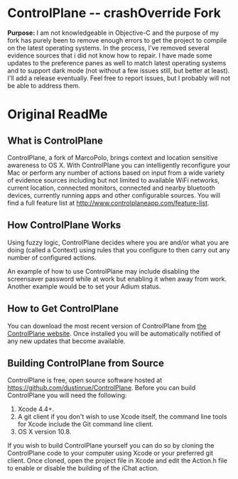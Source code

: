 ControlPlane -- crashOverride Fork
==================================

**Purpose:** I am not knowledgeable in Objective-C and the purpose of my fork has purely been to remove enough errors to get the project to compile on the latest operating systems. In the process, I've removed several evidence sources that i did not know how to repair. I have made some updates to the preference panes as well to match latest operating systems and to support dark mode (not without a few issues still, but better at least). I'll add a release eventually. Feel free to report issues, but I probably will not be able to address them.

Original ReadMe
===============

What is ControlPlane
--------------------

ControlPlane, a fork of MarcoPolo, brings context and location sensitive awareness to OS X.  With ControlPlane you can intelligently reconfigure your Mac or perform any number of actions based on input from a wide variety of evidence sources including but not limited to available WiFi networks, current location, connected monitors, connected and nearby bluetooth devices, currently running apps and other configurable sources.  You will find a full feature list at <http://www.controlplaneapp.com/feature-list>.

How ControlPlane Works
----------------------

Using fuzzy logic, ControlPlane decides where you are and/or what you are doing (called a Context) using rules that you configure to then carry out any number of configured actions.

An example of how to use ControlPlane may include disabling the screensaver password while at work but enabling it when away from work.  Another example would be to set your Adium status.

How to Get ControlPlane
-----------------------

You can download the most recent version of ControlPlane from [the ControlPlane website](http://www.controlplaneapp.com). Once installed you will be automatically notified of any new updates that become available.

Building ControlPlane from Source
---------------------------------

ControlPlane is free, open source software hosted at <https://github.com/dustinrue/ControlPlane>.  Before you can build ControlPlane you will need the following:

1. Xcode 4.4+.
2. A git client if you don't wish to use Xcode itself, the command line tools for Xcode include the Git command line client.
3. OS X version 10.8.

If you wish to build ControlPlane yourself you can do so by cloning the ControlPlane code to your computer using Xcode or your preferred git client.  Once cloned, open the project file in Xcode and edit the Action.h file to enable or disable the building of the iChat action.
